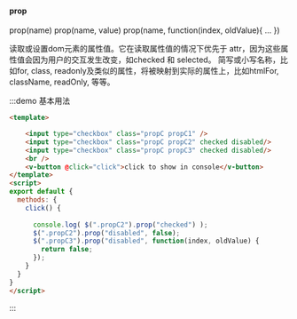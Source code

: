 #### prop

prop(name)
prop(name, value)
prop(name, function(index, oldValue){ ... })  

读取或设置dom元素的属性值。它在读取属性值的情况下优先于 attr，因为这些属性值会因为用户的交互发生改变，如checked 和 selected。
简写或小写名称，比如for, class, readonly及类似的属性，将被映射到实际的属性上，比如htmlFor, className, readOnly, 等等。

:::demo 基本用法
```html
<template>

    <input type="checkbox" class="propC propC1" />
    <input type="checkbox" class="propC propC2" checked disabled/>
    <input type="checkbox" class="propC propC3" checked disabled/>
    <br />
    <v-button @click="click">click to show in console</v-button>
</template>
<script>
export default {
  methods: {
    click() {
      
      console.log( $(".propC2").prop("checked") );
      $(".propC2").prop("disabled", false);
      $(".propC3").prop("disabled", function(index, oldValue) {
        return false;
      });
    }
  }
}
</script>
```
:::
